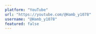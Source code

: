 ```yaml
---
platform: "YouTube"
url: "https://youtube.com/@Hamb_y1078"
username: "@Hamb_y1078"
featured: false
---
```

